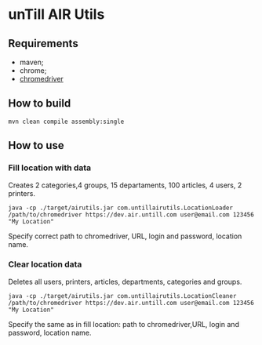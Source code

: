 # unTill AIR Utils

## Requirements
  * maven;
  * chrome;
  * [chromedriver](https://chromedriver.chromium.org/downloads)
## How to build

```shell
mvn clean compile assembly:single
```
## How to use 
### Fill location with data
Creates 2 categories,4 groups, 15 departaments, 100 articles, 4 users, 2 printers.
```shell
java -cp ./target/airutils.jar com.untillairutils.LocationLoader /path/to/chromedriver https://dev.air.untill.com user@email.com 123456 "My Location"
```
Specify correct path to chromedriver, URL, login and password, location name.
### Clear location  data
Deletes all users, printers, articles, departments, categories and groups.
```shell
java -cp ./target/airutils.jar com.untillairutils.LocationCleaner /path/to/chromedriver https://dev.air.untill.com user@email.com 123456 "My Location"
```
Specify the same as in fill location: path to chromedriver,URL, login and password, location name. 




